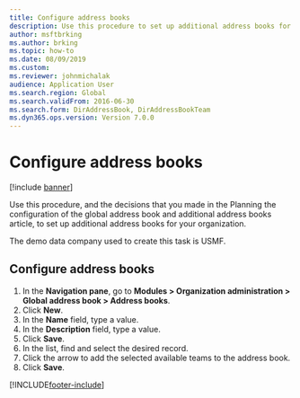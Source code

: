 ```yaml
--- 
title: Configure address books
description: Use this procedure to set up additional address books for your organization with a step-by-step process for configuring address books. 
author: msftbrking
ms.author: brking
ms.topic: how-to
ms.date: 08/09/2019
ms.custom: 
ms.reviewer: johnmichalak 
audience: Application User 
ms.search.region: Global
ms.search.validFrom: 2016-06-30
ms.search.form: DirAddressBook, DirAddressBookTeam 
ms.dyn365.ops.version: Version 7.0.0 
---
```


# Configure address books

[!include [banner](../../includes/banner.md)]

Use this procedure, and the decisions that you made in the Planning the configuration of the global address book and additional address books article, to set up additional address books for your organization.

The demo data company used to create this task is USMF.


## Configure address books
1. In the **Navigation pane**, go to **Modules > Organization administration > Global address book > Address books**.
2. Click **New**.
3. In the **Name** field, type a value.
4. In the **Description** field, type a value.
5. Click **Save**.
6. In the list, find and select the desired record.
7. Click the arrow to add the selected available teams to the address book.
8. Click **Save**.



[!INCLUDE[footer-include](../../../../includes/footer-banner.md)]

